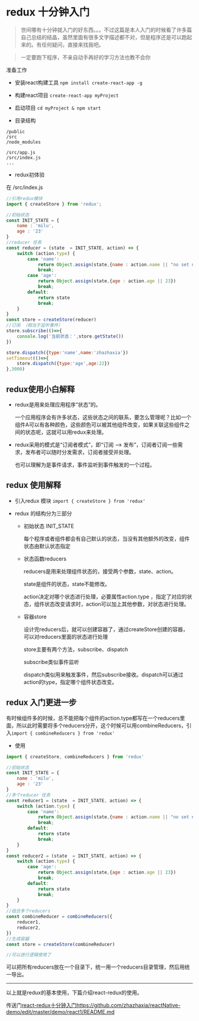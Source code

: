 # redux 十分钟入门

> 世间哪有十分钟就入门的好东西。。。不过这篇是本人入门的时候看了许多篇自己总结的结晶，虽然里面有很多文字描述都不对，但是程序还是可以跑起来的。有任何疑问，直接来找我吧。

> 一定要跑下程序，不亲自动手再好的学习方法也教不会你

准备工作

- 安装react构建工具 `npm install create-react-app -g`

- 构建react项目 `create-react-app myProject`

- 启动项目 `cd myProject & npm start`

- 目录结构 

``` 
/public
/src
/node_modules

/src/app.js
/src/index.js
...

```

- redux初体验

在 /src/index.js
```javascript
//引用redux模块
import { createStore } from 'redux';

//初始状态
const INIT_STATE = {
	name : 'milu',
	age : '23'
}
//reducer 任务
const reducer = (state  = INIT_STATE, action) => {
	switch (action.type) {
		case 'name':
			return Object.assign(state,{name : action.name || "no set name"})
			break;
		case 'age':
			return Object.assign(state,{age : action.age || 23})
			break;
		default:
			return state
			break;
	}
}
const store = createStore(reducer)
//订阅 （相当于监听事件）
store.subscribe(()=>{
	console.log('当前状态：',store.getState())
})

store.dispatch({type:'name',name:'zhazhaxia'})
setTimeout(()=>{
	store.dispatch({type:'age',age:22})
},3000)


```


## redux使用小白解释

- redux是用来处理应用程序“状态”的。

	一个应用程序会有许多状态，这些状态之间的联系，要怎么管理呢？比如一个组件A可以有各种颜色，这些颜色可以被其他组件改变，如果关联这些组件之间的状态呢，这就可以用redux来处理。

- redux采用的模式是“订阅者模式”，即“订阅 ——> 发布”，订阅者订阅一些需求，发布者可以随时分发需求，订阅者接受并处理。
	
	也可以理解为是事件请求，事件监听到事件触发的一个过程。

## redux 使用解释

- 引入redux 模块 `import { createStore } from 'redux'`

- redux 的结构分为三部分

	- 初始状态 INIT_STATE

		每个程序或者组件都会有自己默认的状态，当没有其他额外的改变，组件状态由默认状态指定

	- 状态函数reducers

		reducers是用来处理组件状态的，接受两个参数，state、action。

		state是组件的状态，state不能修改。

		action决定对哪个状态进行处理，必要属性action.type ，指定了对应的状态，组件状态改变请求时，action可以加上其他参数，对状态进行处理。

	- 容器store

		设计完reducers后，就可以创建容器了，通过createStore创建的容器，可以对reducers里面的状态进行处理

		store主要有两个方法，subscribe、dispatch

		subscribe类似事件监听

		dispatch类似用来触发事件，然后subscribe接收。dispatch可以通过action的type，指定哪个组件状态改变。

## redux 入门更进一步

有时候组件多的时候，总不能把每个组件的action.type都写在一个reducers里面，所以此时需要将多个reducers分开，这个时候可以用combineReducers，引入`import { combineReducers } from 'redux'`

- 使用

```javascript
import { createStore, combineReducers } from 'redux'

//初始状态
const INIT_STATE = {
	name : 'milu',
	age : '23'
}
//多个reducer 任务
const reducer1 = (state  = INIT_STATE, action) => {
	switch (action.type) {
		case 'name':
			return Object.assign(state,{name : action.name || "no set name"})
			break;
		default:
			return state
			break;
	}
}
const reducer2 = (state  = INIT_STATE, action) => {
	switch (action.type) {
		case 'age':
			return Object.assign(state,{age : action.age || 23})
			break;
		default:
			return state
			break;
	}
}
//组合多个reducers
const combineReducer = combineReducers({
	reducer1,
	reducer2,
})
//生成容器
const store = createStore(combineReducer)

//可以进行逻辑使用了
```

可以把所有reducers放在一个目录下，统一用一个reducers目录管理，然后用统一导出。

---

以上就是redux的基本使用，下篇介绍react-redux的使用。

传送门[react-redux十分钟入门https://github.com/zhazhaxia/reactNative-demo/edit/master/demo/react1/README.md](https://github.com/zhazhaxia/reactNative-demo/edit/master/demo/react1/README.md)
